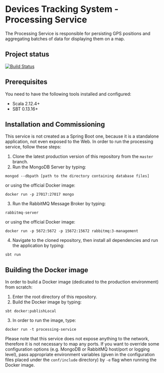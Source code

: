 # Devices Tracking System - Processing Service
The Processing Service is responsible for persisting GPS positions and aggregating 
batches of data for displaying them on a map.

## Project status
[![Build Status](https://travis-ci.org/device-tracking-system/processing-service.svg?branch=master)](https://travis-ci.org/device-tracking-system/processing-service)    

## Prerequisites
You need to have the following tools installed and configured:
  - Scala 2.12.4+
  - SBT 0.13.16+

## Installation and Commissioning
This service is not created as a Spring Boot one, because it is a standalone application, not even exposed to the Web. 
In order to run the processing service, follow these steps:
  1. Clone the latest production version of this repository from the `master` branch.
  2. Run the MongoDB Server by typing:
```
mongod --dbpath [path to the directory containing database files]
```
or using the official Docker image:
```
docker run -p 27017:27017 mongo
```
  3. Run the RabbitMQ Message Broker by typing:
```
rabbitmq-server
```
or using the official Docker image:
```
docker run -p 5672:5672 -p 15672:15672 rabbitmq:3-management
```
  4. Navigate to the cloned repository, then install all dependencies and run the application by typing:
```
sbt run
``` 

## Building the Docker image
In order to build a Docker image (dedicated to the production environment) from scratch:
  1. Enter the root directory of this repository.
  2. Build the Docker image by typing:
```
sbt docker:publishLocal
```
  3. In order to run the image, type:
```
docker run -t processing-service
```
Please note that this service does not expose anything to the network, therefore it is not necessary to map any ports.
If you want to override some configuration options (e.g. MongoDB or RabbitMQ host/port or logging level), pass 
appropriate environment variables (given in the configuration files placed under the `conf/include` directory) by `-e` 
flag when running the Docker image. 
